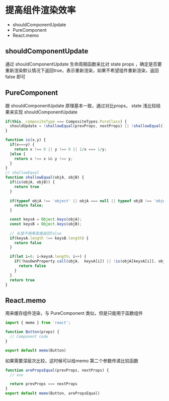 # 提高组件渲染效率

+ shouldComponentUpdate
+ PureComponent
+ React.memo

## shouldComponentUpdate

通过 shouldComponentUpdate 生命周期函数来比对 state props ，确定是否要重新渲染默认情况下返回true，表示重新渲染，如果不希望组件重新渲染，返回false 即可

## PureComponent

跟 shouldComponentUpdate 原理基本一致，通过对比props， state 浅比较结果来实现 shouldComponentUpdate

```jsx
if(this._compositeType === CompositeTypes.PureClass) {
  shouldUpdate = !shallowEqual(prevProps, nextProps) || !shallowEqual()xxx
}
```

```jsx
function is(x,y) {
  if(x===y) {
    return x !== 0 || y !== 0 || 1/x === 1/y;
  }else {
    return x !== x && y !== y;
  }
}
// shallowEqual
function shallowEqual(objA, objB) {
  if(is(objA, objB)) {
    return true
  }
    
  if(typeof objA !== 'object' || objA === null || typeof objB !== 'object' || objB === null) {
    return false;
  }

  const keysA = Object.keys(objA);
  const keysB = Object.keys(objB);
  
  // 长度不相等直接返回false
  if(keysA.length !== keysB.length) {
    return false
  }

  if(let i=0; i<keysA.length; i++) {
    if(!hasOwnProperty.call(objA,  keysA[i]) || !is(objA[keysA[i]], objB[keysA[i]])) {
      return false
    }
  }
  return true
}
```

## React.memo

用来缓存组件渲染，与 PureComponent 类似，但是只能用于函数组件

```jsx
import { memo } from 'react';

function Button(props) {
  // Component code 
}

export default memo(Button)
```

如果需要深层次比较，这时候可以给memo 第二个参数传递比较函数

```jsx
function arePropsEqual(prevProps, nextProps) {
  // xxx

  return prevProps === nextProps
}
export default memo(Button, arePropsEqual)
```